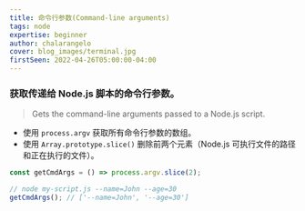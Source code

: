 ```yaml
---
title: 命令行参数(Command-line arguments)
tags: node
expertise: beginner
author: chalarangelo
cover: blog_images/terminal.jpg
firstSeen: 2022-04-26T05:00:00-04:00
---
```


### 获取传递给 Node.js 脚本的命令行参数。
> Gets the command-line arguments passed to a Node.js script.

- 使用 `process.argv` 获取所有命令行参数的数组。
- 使用 `Array.prototype.slice()` 删除前两个元素（Node.js 可执行文件的路径和正在执行的文件）。

```js
const getCmdArgs = () => process.argv.slice(2);
```

```js
// node my-script.js --name=John --age=30
getCmdArgs(); // ['--name=John', '--age=30']
```
